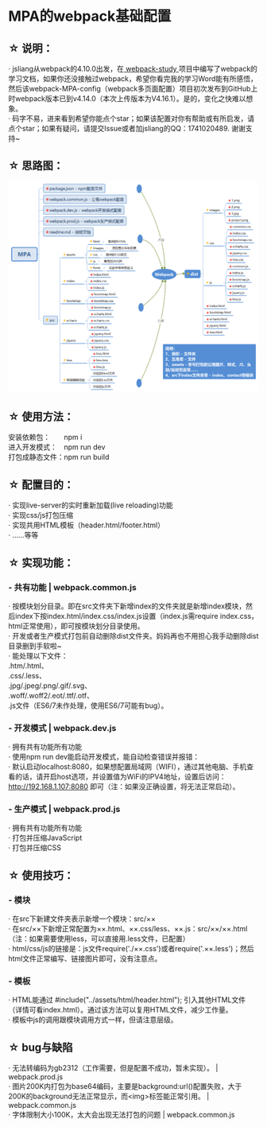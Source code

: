 MPA的webpack基础配置
======

## ☆ 说明：
· jsliang从webpack的4.10.0出发，在<a href="https://github.com/LiangJunrong/webpack-study"> webpack-study </a>项目中编写了webpack的学习文档，如果你还没接触过webpack，希望你看完我的学习Word能有所感悟，然后该webpack-MPA-config（webpack多页面配置）项目初次发布到GitHub上时webpack版本已到v4.14.0（本次上传版本为V4.16.1）。是的，变化之快难以想象。  
· 码字不易，进来看到希望你能点个star；如果该配置对你有帮助或有所启发，请点个star；如果有疑问，请提交Issue或者加jsliang的QQ：1741020489. 谢谢支持~  

## ☆ 思路图：
<img src="https://github.com/LiangJunrong/webpack-MPA-config/blob/master/src/assets/images/MPA.png">

## ☆ 使用方法：
安装依赖包：&ensp;&ensp;&ensp;&ensp;npm i  
进入开发模式：&ensp;&ensp;npm run dev  
打包成静态文件：npm run build  

## ☆ 配置目的：
· 实现live-server的实时重新加载(live reloading)功能  
· 实现css/js打包压缩  
· 实现共用HTML模板（header.html/footer.html）  
· ……等等  

## ☆ 实现功能：
### - 共有功能 | webpack.common.js
· 按模块划分目录。即在src文件夹下新增index的文件夹就是新增index模块，然后index下按index.html/index.css/index.js设置（index.js需require index.css，html正常使用），即可按模块划分目录使用。  
· 开发或者生产模式打包前自动删除dist文件夹。妈妈再也不用担心我手动删除dist目录删到手软啦~  
· 能处理以下文件：<br>
.htm/.html、<br>
.css/.less、<br>
.jpg/.jpeg/.png/.gif/.svg、<br>
.woff/.woff2/.eot/.ttf/.otf、<br>
.js文件（ES6/7未作处理，使用ES6/7可能有bug）。  

### - 开发模式 | webpack.dev.js
· 拥有共有功能所有功能  
· 使用npm run dev能启动开发模式，能自动检查错误并报错：  
· 默认启动localhost:8080，如果想配置局域网（WIFI），通过其他电脑、手机查看的话，请开启host选项，并设置值为WiFi的IPV4地址，设置后访问：http://192.168.1.107:8080 即可（注：如果没正确设置，将无法正常启动）。  

### - 生产模式 | webpack.prod.js
· 拥有共有功能所有功能  
· 打包并压缩JavaScript  
· 打包并压缩CSS  

## ☆ 使用技巧：
### - 模块
· 在src下新建文件夹表示新增一个模块：src/××  
· 在src/××下新增正常配置为××.html、××.css/less、××.js：src/××/××.html（注：如果需要使用less，可以直接用.less文件，已配置）  
· html/css/js的链接是：js文件require('./××.css')或者require('.××.less')；然后html文件正常编写、链接图片即可，没有注意点。  

### - 模板
· HTML能通过 #include("../assets/html/header.html"); 引入其他HTML文件（详情可看index.html）。通过该方法可以复用HTML文件，减少工作量。  
· 模板中js的调用跟模块调用方式一样，但请注意层级。  

## ☆ bug与缺陷
· 无法转编码为gb2312（工作需要，但是配置不成功，暂未实现）。 | webpack.prod.js  
· 图片200K内打包为base64编码，主要是background:url()配置失败，大于200K的background无法正常显示，而&lt;img&gt;标签能正常引用。 | webpack.common.js  
· 字体限制大小100K，太大会出现无法打包的问题 | webpack.common.js  
